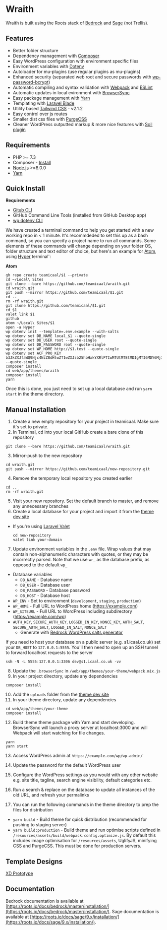 # Wraith

Wraith is built using the Roots stack of [Bedrock](https://roots.io/bedrock/) and [Sage](https://roots.io/sage/) (not Trellis).

## Features

- Better folder structure
- Dependency management with [Composer](https://getcomposer.org)
- Easy WordPress configuration with environment specific files
- Environment variables with [Dotenv](https://github.com/vlucas/phpdotenv)
- Autoloader for mu-plugins (use regular plugins as mu-plugins)
- Enhanced security (separated web root and secure passwords with [wp-password-bcrypt](https://github.com/roots/wp-password-bcrypt))
- Automatic compiling and syntax validation with [Webpack](https://webpack.github.io/) and [ESLint](https://eslint.org/)
- Automatic updates in local evironment with [BrowserSync](https://browsersync.io/)
- Easy package management with [Yarn](https://yarnpkg.com/)
- Templating with [Laravel Blade](https://laravel.com/docs/8.x/blade)
- Utility based [Tailwind CSS](https://tailwindcss.com/) - v2.1.2
- Easy control over js routes
- Smaller dist css files with [PurgeCSS](https://purgecss.com/)
- Cleaner WordPress outputted markup & more nice features with [Soil plugin](https://roots.io/plugins/soil/)

## Requirements

- PHP >= 7.3
- Composer - [Install](https://getcomposer.org/doc/00-intro.md#installation-linux-unix-osx)
- [Node.js](https://nodejs.org/en/) >=8.0.0
- [Yarn](https://yarnpkg.com/)

## Quick Install

**Requirements**
- [Gitub CLI](https://github.com/cli/cli#installation)
- GitHub Command Line Tools (installed from GitHub Desktop app)
- [wp dotenv CLI](https://github.com/aaemnnosttv/wp-cli-dotenv-command)

We have created a terminal command to help you get started with a new working repo in < 1 minute. It's recommdeded to set this up as a bash command, so you can specify a project name to run all commands. Some elements of these commands will change depending on your folder OS, folder structure and text editor of choice, but here's an example for [Atom](https://atom.io), using [Hyper](https://hyper.is) terminal':

**Atom**
```
gh repo create teamicaal/$1 --private
cd ~/Local\ Sites
git clone --bare https://github.com/teamicaal/wraith.git
cd wraith.git
git push --mirror https://github.com/teamicaal/$1.git
cd ..
rm -rf wraith.git
git clone https://github.com/teamicaal/$1.git
cd $1
valet link $1
github
atom ~/Local\ Sites/$1
open -a Hyper
wp dotenv init --template=.env.example --with-salts
wp dotenv set DB_NAME local_$1 --quote-single
wp dotenv set DB_USER root --quote-single
wp dotenv set DB_PASSWORD root --quote-single
wp dotenv set WP_HOME http://$1.test --quote-single
wp dotenv set ACF_PRO_KEY b3JkZXJfaWQ9Njc4NzZ8dHlwZT1wZXJzb25hbHxkYXRlPTIwMTUtMTEtMDIgMTI6MDY6MjI= --quote-single
composer install
cd web/app/themes/wraith
composer install
yarn
```

Once this is done, you just need to set up a local database and run `yarn start` in the theme directory.

## Manual Installation

1. Create a new empty repository for your project in teamicaal. Make sure it's set to private.
2. In Terminal, cd into your local GitHub create a bare clone of this repository
  ```
  git clone --bare https://github.com/teamicaal/wraith.git
  ```
3. Mirror-push to the new repository
  ```
  cd wraith.git
  git push --mirror https://github.com/teamicaal/new-repository.git
  ```
4. Remove the temporary local repository you created earlier
  ```
  cd ..
  rm -rf wraith.git
  ```
5. Visit your new repository. Set the default branch to master, and remove any unnecessary branches
6. Create a local database for your project and import it from the [theme dev site](https://wraith.icaal.dev)
- If you're using [Laravel Valet](https://laravel.com/docs/8.x/valet)
  ```
  cd new-repository
  valet link your-domain
  ```
7. Update environment variables in the `.env` file. Wrap values that may contain non-alphanumeric characters with quotes, or they may be incorrectly parsed. Note that we use `wr_` as the database prefix, as opposed to the default `wp_`

- Database variables
  - `DB_NAME` - Database name
  - `DB_USER` - Database user
  - `DB_PASSWORD` - Database password
  - `DB_HOST` - Database host
- `WP_ENV` - Set to environment (`development`, `staging`, `production`)
- `WP_HOME` - Full URL to WordPress home (https://example.com)
- `WP_SITEURL` - Full URL to WordPress including subdirectory (https://example.com/wp)
- `AUTH_KEY`, `SECURE_AUTH_KEY`, `LOGGED_IN_KEY`, `NONCE_KEY`, `AUTH_SALT`, `SECURE_AUTH_SALT`, `LOGGED_IN_SALT`, `NONCE_SALT`
  - Generate with [Bedrock WordPress salts generator](https://roots.io/salts.html)

If you need to host your database on a public server (e.g. s1.icaal.co.uk) set your `DB_HOST` to `127.0.0.1:5555`. You'll then need to open up an SSH tunnel to forward localhost requests to the server
```
ssh -N -L 5555:127.0.0.1:3306 dev@s1.icaal.co.uk -vv
```

8. Update the `.browserSync` in `/web/app/themes/your-theme/webpack.mix.js`
9. In your project directory, update any dependencies
  ```
  composer install
  ```
10. Add the `uploads` folder from the [theme dev site](https://wraith.themes.icaal.co.uk)
11. In your theme directory, update any dependencies
  ```
  cd web/app/themes/your-theme
  composer install
  ```
12. Build theme theme package with Yarn and start developing. BrowserSync will launch a proxy server at localhost:3000 and will Webpack will start watching for file changes.
  ```
  yarn
  yarn start
  ```
13. Access WordPress admin at `https://example.com/wp/wp-admin/`

14. Update the password for the default WordPress user

15. Configure the WordPress settings as you would with any other website e.g. site title, tagline, search engine visibility, default categories etc.

16. Run a search & replace on the database to update all instances of the old URL, and refresh your permalinks

17. You can run the following commands in the theme directory to prep the files for distribution
- `yarn build` - Build theme for quick distribution (recommended for pushing to staging server)
- `yarn build:production` - Build theme and run optimise scripts defined in `/resources/assets/build/webpack.config.optimize.js`. By default this includes image optimisation for `/resources/assets`, UglifyJS, minifying CSS and PurgeCSS. This must be done for production servers.

## Template Designs
[XD Prototype](https://xd.adobe.com/view/ea1dcfa0-7040-40f3-97fd-9483e7c47c3b-bf4e/)

## Documentation

Bedrock documentation is available at [https://roots.io/docs/bedrock/master/installation/](https://roots.io/docs/bedrock/master/installation/).
Sage documentation is available at [https://roots.io/docs/sage/9.x/installation/](https://roots.io/docs/sage/9.x/installation/).
